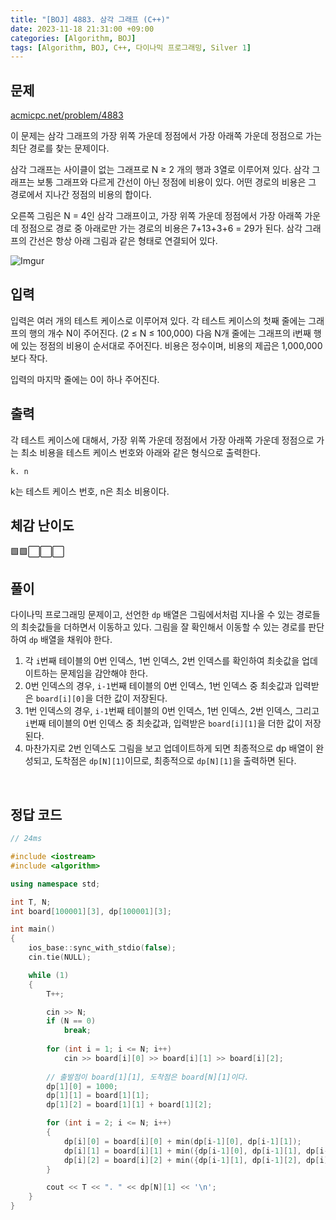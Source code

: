 ```yaml
---
title: "[BOJ] 4883. 삼각 그래프 (C++)"
date: 2023-11-18 21:31:00 +09:00
categories: [Algorithm, BOJ]
tags: [Algorithm, BOJ, C++, 다이나믹 프로그래밍, Silver 1]
---
```

## **문제**
[acmicpc.net/problem/4883](https://www.acmicpc.net/problem/4883)
<br>

이 문제는 삼각 그래프의 가장 위쪽 가운데 정점에서 가장 아래쪽 가운데 정점으로 가는 최단 경로를 찾는 문제이다.

삼각 그래프는 사이클이 없는 그래프로 N ≥ 2 개의 행과 3열로 이루어져 있다. 삼각 그래프는 보통 그래프와 다르게 간선이 아닌 정점에 비용이 있다. 어떤 경로의 비용은 그 경로에서 지나간 정점의 비용의 합이다.

오른쪽 그림은 N = 4인 삼각 그래프이고, 가장 위쪽 가운데 정점에서 가장 아래쪽 가운데 정점으로 경로 중 아래로만 가는 경로의 비용은 7+13+3+6 = 29가 된다. 삼각 그래프의 간선은 항상 아래 그림과 같은 형태로 연결되어 있다.

![Imgur](https://i.imgur.com/HamajOX.png)
<br>

## **입력**
입력은 여러 개의 테스트 케이스로 이루어져 있다. 각 테스트 케이스의 첫째 줄에는 그래프의 행의 개수 N이 주어진다. (2 ≤ N ≤ 100,000) 다음 N개 줄에는 그래프의 i번째 행에 있는 정점의 비용이 순서대로 주어진다. 비용은 정수이며, 비용의 제곱은 1,000,000보다 작다.

입력의 마지막 줄에는 0이 하나 주어진다.
<br>

## **출력**
각 테스트 케이스에 대해서, 가장 위쪽 가운데 정점에서 가장 아래쪽 가운데 정점으로 가는 최소 비용을 테스트 케이스 번호와 아래와 같은 형식으로 출력한다.

```
k. n
```

k는 테스트 케이스 번호, n은 최소 비용이다.
<br>

## **체감 난이도**
🟩🟩⬜⬜⬜
<br>

## **풀이**
다이나믹 프로그래밍 문제이고, 선언한 `dp` 배열은 그림에서처럼 지나올 수 있는 경로들의 최솟값들을 더하면서 이동하고 있다. 그림을 잘 확인해서 이동할 수 있는 경로를 판단하여 `dp` 배열을 채워야 한다.

1. 각 `i`번째 테이블의 0번 인덱스, 1번 인덱스, 2번 인덱스를 확인하여 최솟값을 업데이트하는 문제임을 감안해야 한다.
2. 0번 인덱스의 경우, `i-1`번째 테이블의 0번 인덱스, 1번 인덱스 중 최솟값과 입력받은 `board[i][0]`을 더한 값이 저장된다.
3. 1번 인덱스의 경우, `i-1`번째 테이블의 0번 인덱스, 1번 인덱스, 2번 인덱스, 그리고 `i`번째 테이블의 0번 인덱스 중 최솟값과, 입력받은 `board[i][1]`을 더한 값이 저장된다.
4. 마찬가지로 2번 인덱스도 그림을 보고 업데이트하게 되면 최종적으로 dp 배열이 완성되고, 도착점은 `dp[N][1]`이므로, 최종적으로 `dp[N][1]`을 출력하면 된다.
<br>

## **정답 코드**
```c++
// 24ms

#include <iostream>
#include <algorithm>

using namespace std;

int T, N;
int board[100001][3], dp[100001][3];

int main()
{
    ios_base::sync_with_stdio(false);
    cin.tie(NULL);

    while (1)
    {
        T++;

        cin >> N;
        if (N == 0)
            break;
        
        for (int i = 1; i <= N; i++)
            cin >> board[i][0] >> board[i][1] >> board[i][2];
        
        // 출발점이 board[1][1], 도착점은 board[N][1]이다.
        dp[1][0] = 1000;
        dp[1][1] = board[1][1];
        dp[1][2] = board[1][1] + board[1][2];

        for (int i = 2; i <= N; i++)
        {
            dp[i][0] = board[i][0] + min(dp[i-1][0], dp[i-1][1]);
            dp[i][1] = board[i][1] + min({dp[i-1][0], dp[i-1][1], dp[i-1][2], dp[i][0]});
            dp[i][2] = board[i][2] + min({dp[i-1][1], dp[i-1][2], dp[i][1]});
        }

        cout << T << ". " << dp[N][1] << '\n';
    }
}
```